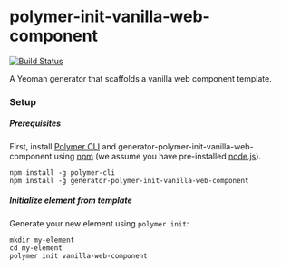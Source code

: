 
# polymer-init-vanilla-web-component

[![Build Status](https://travis-ci.org/valdrinkoshi/generator-polymer-init-vanilla-web-component.svg?branch=master)](https://travis-ci.org/valdrinkoshi/generator-polymer-init-vanilla-web-component)

A Yeoman generator that scaffolds a vanilla web component template.

### Setup

##### Prerequisites

First, install [Polymer CLI](https://github.com/Polymer/polymer-cli) and
generator-polymer-init-vanilla-web-component using [npm](https://www.npmjs.com) (we
assume you have pre-installed [node.js](https://nodejs.org)).

    npm install -g polymer-cli
    npm install -g generator-polymer-init-vanilla-web-component

##### Initialize element from template

Generate your new element using `polymer init`:

    mkdir my-element
    cd my-element
    polymer init vanilla-web-component